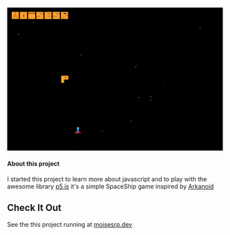 ![cover](./assets/images/cover.png)
#### About this project
I started this project to learn more about javascript and to play with the awesome library [p5.js](https://github.com/processing/p5.js/)
it's a simple SpaceShip game inspired by [Arkanoid](https://en.wikipedia.org/wiki/Arkanoi)

## Check It Out
See the this project running at [moisesrp.dev](https://moisesrp.dev/)
